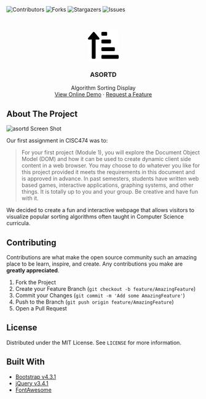 ![Contributors][contributors-shield]
![Forks][forks-shield]
![Stargazers][stars-shield]
![Issues][issues-shield]

<!-- PROJECT LOGO -->
<br />
<p align="center">
  <a href="https://github.com/willswire/asortd">
    <img src="icon.svg" alt="Logo" width="80" height="80">
  </a>

  <h3 align="center">ASORTD</h3>
  <p align="center">
    Algorithm Sorting Display
    <br />
    <a href="https://willswire.github.io/asortd/">View Online Demo</a>
    ·
    <a href="https://github.com/github_username/repo/issues">Request a Feature</a>
  </p>
</p>

<!-- ABOUT THE PROJECT -->
## About The Project

![asortd Screen Shot][product-screenshot]

Our first assignment in CISC474 was to:
> For your first project (Module 1), you will explore the Document Object Model (DOM) and how it can be used to create dynamic client side content in a web browser.  You may choose to do whatever you like for this project provided it meets the requirements in this document and is approved in advance.  In past semesters, students have written web based games, interactive applications, graphing systems, and other things.  It is totally up to you and your group.  Be creative and have fun with it.

We decided to create a fun and interactive webpage that allows visitors to visualize popular sorting algorithms often taught in Computer Science curricula.

<!-- CONTRIBUTING -->
## Contributing

Contributions are what make the open source community such an amazing place to be learn, inspire, and create. Any contributions you make are **greatly appreciated**.

1. Fork the Project
2. Create your Feature Branch (`git checkout -b feature/AmazingFeature`)
3. Commit your Changes (`git commit -m 'Add some AmazingFeature'`)
4. Push to the Branch (`git push origin feature/AmazingFeature`)
5. Open a Pull Request

<!-- LICENSE -->
## License

Distributed under the MIT License. See `LICENSE` for more information.

<!-- ACKNOWLEDGEMENTS -->
## Built With

* [Bootstrap v4.3.1](https://getbootstrap.com)
* [jQuery v3.4.1](https://developers.google.com/speed/libraries/)
* [FontAwesome](https://fontawesome.com/start)

<!-- MARKDOWN LINKS & IMAGES -->
[contributors-shield]: https://img.shields.io/github/contributors/willswire/asortd.svg?style=flat-square
[forks-shield]: https://img.shields.io/github/forks/willswire/asortd.svg?style=flat-square
[stars-shield]: https://img.shields.io/github/stars/willswire/asortd.svg?style=flat-square
[issues-shield]: https://img.shields.io/github/issues/willswire/asortd.svg?style=flat-square
[license-shield]: https://img.shields.io/github/license/willswire/asortd.svg?style=flat-square
[product-screenshot]: images/screenshot.png
